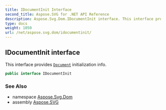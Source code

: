 ```yaml
---
title: IDocumentInit Interface
second_title: Aspose.SVG for .NET API Reference
description: Aspose.Svg.Dom.IDocumentInit interface. This interface provides Document initialization info
type: docs
weight: 1050
url: /net/aspose.svg.dom/idocumentinit/
---
```

## IDocumentInit interface

This interface provides [`Document`](../document/) initialization info.

```csharp
public interface IDocumentInit
```

### See Also

* namespace [Aspose.Svg.Dom](../../aspose.svg.dom/)
* assembly [Aspose.SVG](../../)
